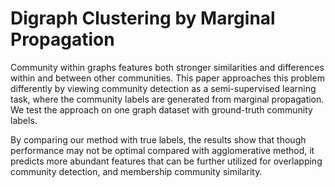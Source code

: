 # Digraph Clustering by Marginal Propagation

Community within graphs features both stronger similarities and differences within and between other communities. This paper approaches this problem differently by viewing community detection as a semi-supervised learning task, where the community labels are generated from marginal propagation. We test the approach on one graph dataset with ground-truth community labels. 

By comparing our method with true labels, the results show that though performance may not be optimal compared with agglomerative method, it predicts more abundant features that can be further utilized for overlapping community detection, and membership community similarity.

